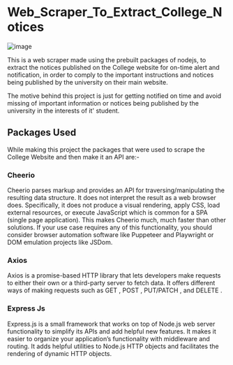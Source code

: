 # Web_Scraper_To_Extract_College_Notices
![image](https://github.com/krishanwalia30/Web_Scraper_To_Extract_College_Notices/assets/101003187/a90de363-4ec2-4623-b606-f830a887f3db)

This is a web scraper made using the prebuilt packages of nodejs, to extract the notices published on the College website for on-time alert and notification, in order to comply to the important instructions and notices being published by the university on their main website.

The motive behind this project is just for getting notified on time and avoid missing of important information or notices being published by the university in the interests of it' student.

## Packages Used

While making this project the packages that were used to scrape the College Website and then make it an API are:-
### Cheerio
Cheerio parses markup and provides an API for traversing/manipulating the resulting data structure. It does not interpret the result as a web browser does. Specifically, it does not produce a visual rendering, apply CSS, load external resources, or execute JavaScript which is common for a SPA (single page application). This makes Cheerio much, much faster than other solutions. If your use case requires any of this functionality, you should consider browser automation software like Puppeteer and Playwright or DOM emulation projects like JSDom.

### Axios
Axios is a promise-based HTTP library that lets developers make requests to either their own or a third-party server to fetch data. It offers different ways of making requests such as GET , POST , PUT/PATCH , and DELETE .

### Express Js
Express.js is a small framework that works on top of Node.js web server functionality to simplify its APIs and add helpful new features. It makes it easier to organize your application’s functionality with middleware and routing. It adds helpful utilities to Node.js HTTP objects and facilitates the rendering of dynamic HTTP objects.
